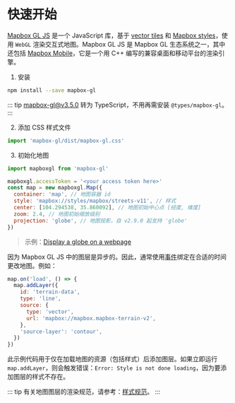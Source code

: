 # 快速开始

[Mapbox GL JS](https://docs.mapbox.com/mapbox-gl-js/api/) 是一个 JavaScript 库，基于 [vector tiles](https://docs.mapbox.com/help/glossary/vector-tiles/) 和 [Mapbox styles](https://docs.mapbox.com/mapbox-gl-js/style-spec/)，使用 `WebGL` 渲染交互式地图。Mapbox GL JS 是 Mapbox GL 生态系统之一，其中还包括 [Mapbox Mobile](https://www.mapbox.com/mobile/)，它是一个用 C++ 编写的兼容桌面和移动平台的渲染引擎。

1. 安装

```bash
npm install --save mapbox-gl
```

::: tip
[mapbox-gl@v3.5.0](https://github.com/mapbox/mapbox-gl-js/releases/tag/v3.5.0) 转为 TypeScript，不用再需安装 `@types/mapbox-gl`。
:::

2. 添加 CSS 样式文件

```js
import 'mapbox-gl/dist/mapbox-gl.css'
```

3. 初始化地图

```js
import mapboxgl from 'mapbox-gl'

mapboxgl.accessToken = '<your access token here>'
const map = new mapboxgl.Map({
  container: 'map', // 地图容器 id
  style: 'mapbox://styles/mapbox/streets-v11', // 样式
  center: [104.294538, 35.860092], // 地图初始中心点 [经度, 维度]
  zoom: 2.4, // 地图初始缩放级别
  projection: 'globe', // 地图投影，自 v2.9.0 起支持 'globe'
})
```

<ClientOnly>
  <common-code-view name="starter-globe"/>
</ClientOnly>

> 示例：[Display a globe on a webpage](https://docs.mapbox.com/mapbox-gl-js/example/simple-map/)

因为 Mapbox GL JS 中的图层是异步的。因此，通常使用[事件](https://docs.mapbox.com/mapbox-gl-js/api/map/#map-events)绑定在合适的时间更改地图。例如：

```js
map.on('load', () => {
  map.addLayer({
    id: 'terrain-data',
    type: 'line',
    source: {
      type: 'vector',
      url: 'mapbox://mapbox.mapbox-terrain-v2',
    },
    'source-layer': 'contour',
  })
})
```

此示例代码用于仅在加载地图的资源（包括样式）后添加图层。如果立即运行 `map.addLayer`，则会触发错误：`Error: Style is not done loading`，因为要添加图层的样式不存在。

::: tip
有关地图图层的渲染规范，请参考：[样式规范](/mapbox-gl-js-cookbook/style-spec/)。
:::
